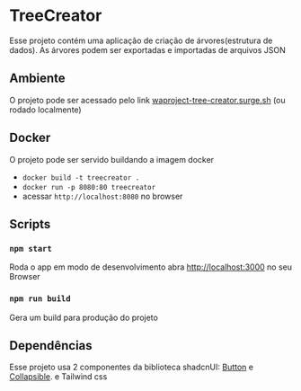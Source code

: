 # TreeCreator

Esse projeto contém uma aplicação de criação de árvores(estrutura de dados). As árvores podem ser exportadas e importadas de arquivos JSON

## Ambiente

O projeto pode ser acessado pelo link [waproject-tree-creator.surge.sh](https://waproject-tree-creator.surge.sh/) (ou rodado localmente)

## Docker

O projeto pode ser servido buildando a imagem docker 

* `docker build -t treecreator .`
* `docker run -p 8080:80 treecreator`
* acessar `http://localhost:8080` no browser

## Scripts

### `npm start`

Roda o app em modo de desenvolvimento
abra [http://localhost:3000](http://localhost:3000) no seu Browser

### `npm run build`

Gera um build para produção do projeto

## Dependências

Esse projeto usa 2 componentes da biblioteca shadcnUI: [Button](https://ui.shadcn.com/docs/components/button) e [Collapsible](https://ui.shadcn.com/docs/components/collapsible). e Tailwind css


